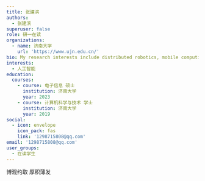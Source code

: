 ```yaml
---
title: 张建滨
authors:
  - 张建滨
superuser: false
role: 研一在读
organizations:
  - name: 济南大学
    url: 'https://www.ujn.edu.cn/'
bio: My research interests include distributed robotics, mobile computing and programmable matter.
interests:
  - 人工智能
education:
  courses:
    - course: 电子信息 硕士
      institution: 济南大学
      year: 2023
    - course: 计算机科学与技术 学士
      institution: 济南大学
      year: 2019
social:
  - icon: envelope
    icon_pack: fas
    link: '1298715808@qq.com'
email: '1298715808@qq.com'
user_groups:
  - 在读学生
---
```

博观约取 厚积薄发